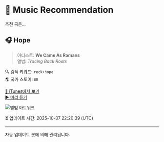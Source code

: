 
# 🎵 Music Recommendation

추천 곡은...

## 🎧 Hope  
> 아티스트: **We Came As Romans**  
> 앨범: _Tracing Back Roots_  

🔍 검색 키워드: `rock+hope`  
🌎 국가 스토어: `GB`

[🔗 iTunes에서 보기](https://music.apple.com/gb/album/hope/1458638895?i=1458639385&uo=4)  
[▶️ 미리 듣기](https://audio-ssl.itunes.apple.com/itunes-assets/AudioPreview125/v4/9e/5a/7a/9e5a7a1e-9737-401a-7242-353297a814b8/mzaf_10564448572627538545.plus.aac.p.m4a)

![앨범 아트워크](https://is1-ssl.mzstatic.com/image/thumb/Music125/v4/12/14/e4/1214e406-46e4-a832-ad4c-18da3a7fecaa/cover.jpg/100x100bb.jpg)

⏳ 업데이트 시간: 2025-10-07 22:20:39 (UTC)

---
자동 업데이트 봇에 의해 관리됩니다.
